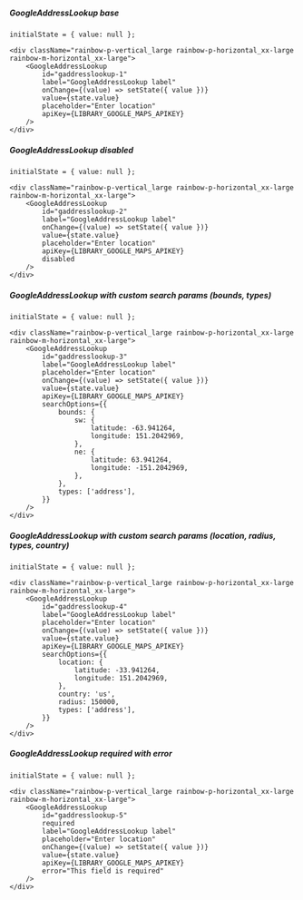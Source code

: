 ##### GoogleAddressLookup base

    initialState = { value: null };

    <div className="rainbow-p-vertical_large rainbow-p-horizontal_xx-large rainbow-m-horizontal_xx-large">
        <GoogleAddressLookup
            id="gaddresslookup-1"
            label="GoogleAddressLookup label"
            onChange={(value) => setState({ value })}
            value={state.value}
            placeholder="Enter location"
            apiKey={LIBRARY_GOOGLE_MAPS_APIKEY}
        />
    </div>

##### GoogleAddressLookup disabled

    initialState = { value: null };

    <div className="rainbow-p-vertical_large rainbow-p-horizontal_xx-large rainbow-m-horizontal_xx-large">
        <GoogleAddressLookup
            id="gaddresslookup-2"
            label="GoogleAddressLookup label"
            onChange={(value) => setState({ value })}
            value={state.value}
            placeholder="Enter location"
            apiKey={LIBRARY_GOOGLE_MAPS_APIKEY}
            disabled
        />
    </div>

##### GoogleAddressLookup with custom search params (bounds, types)

    initialState = { value: null };

    <div className="rainbow-p-vertical_large rainbow-p-horizontal_xx-large rainbow-m-horizontal_xx-large">
        <GoogleAddressLookup
            id="gaddresslookup-3"
            label="GoogleAddressLookup label"
            placeholder="Enter location"
            onChange={(value) => setState({ value })}
            value={state.value}
            apiKey={LIBRARY_GOOGLE_MAPS_APIKEY}
            searchOptions={{
                bounds: {
                    sw: {
                        latitude: -63.941264,
                        longitude: 151.2042969,
                    },
                    ne: {
                        latitude: 63.941264,
                        longitude: -151.2042969,
                    },
                },
                types: ['address'],
            }}
        />
    </div>

##### GoogleAddressLookup with custom search params (location, radius, types, country)

    initialState = { value: null };

    <div className="rainbow-p-vertical_large rainbow-p-horizontal_xx-large rainbow-m-horizontal_xx-large">
        <GoogleAddressLookup
            id="gaddresslookup-4"
            label="GoogleAddressLookup label"
            placeholder="Enter location"
            onChange={(value) => setState({ value })}
            value={state.value}
            apiKey={LIBRARY_GOOGLE_MAPS_APIKEY}
            searchOptions={{
                location: {
                    latitude: -33.941264,
                    longitude: 151.2042969,
                },
                country: 'us',
                radius: 150000,
                types: ['address'],
            }}
        />
    </div>

##### GoogleAddressLookup required with error

    initialState = { value: null };

    <div className="rainbow-p-vertical_large rainbow-p-horizontal_xx-large rainbow-m-horizontal_xx-large">
        <GoogleAddressLookup
            id="gaddresslookup-5"
            required
            label="GoogleAddressLookup label"
            placeholder="Enter location"
            onChange={(value) => setState({ value })}
            value={state.value}
            apiKey={LIBRARY_GOOGLE_MAPS_APIKEY}
            error="This field is required"
        />
    </div>

